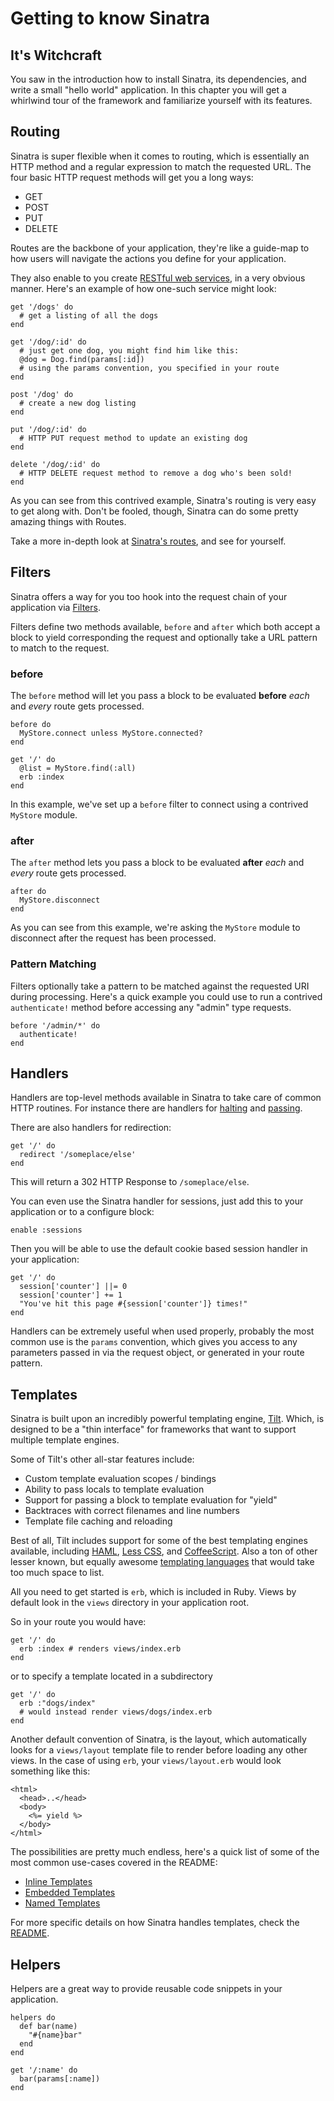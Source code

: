 Getting to know Sinatra
=======================

## It's Witchcraft

You saw in the introduction how to install Sinatra, its dependencies, and
write a small "hello world" application. In this chapter you will get a
whirlwind tour of the framework and familiarize yourself with its features.

## Routing

Sinatra is super flexible when it comes to routing, which is essentially an
HTTP method and a regular expression to match the requested URL. The four basic
HTTP request methods will get you a long ways:

*   GET
*   POST
*   PUT
*   DELETE

Routes are the backbone of your application, they're like a guide-map to how
users will navigate the actions you define for your application.

They also enable to you create [RESTful web services][restful-web-services], in
a very obvious manner. Here's an example of how one-such service might look:

    get '/dogs' do
      # get a listing of all the dogs
    end

    get '/dog/:id' do
      # just get one dog, you might find him like this:
      @dog = Dog.find(params[:id])
      # using the params convention, you specified in your route
    end

    post '/dog' do
      # create a new dog listing
    end

    put '/dog/:id' do
      # HTTP PUT request method to update an existing dog
    end

    delete '/dog/:id' do
      # HTTP DELETE request method to remove a dog who's been sold!
    end

As you can see from this contrived example, Sinatra's routing is very easy to get
along with. Don't be fooled, though, Sinatra can do some pretty amazing things
with Routes.

Take a more in-depth look at [Sinatra's routes][routes], and see for yourself. 

[routes]: http://www.sinatrarb.com/intro#Routes
[restful-web-services]: http://en.wikipedia.org/wiki/Representational_State_Transfer#RESTful_web_services

## Filters

Sinatra offers a way for you too hook into the request chain of your
application via [Filters][filters].

Filters define two methods available, `before` and `after` which both accept a
block to yield corresponding the request and optionally take a URL pattern to
match to the request.

### before

The `before` method will let you pass a block to be evaluated **before** _each_
and _every_ route gets processed.

    before do
      MyStore.connect unless MyStore.connected?
    end

    get '/' do
      @list = MyStore.find(:all)
      erb :index
    end

In this example, we've set up a `before` filter to connect using a contrived
`MyStore` module.

### after

The `after` method lets you pass a block to be evaluated **after** _each_ and
_every_ route gets processed.

    after do
      MyStore.disconnect
    end

As you can see from this example, we're asking the `MyStore` module to
disconnect after the request has been processed.

### Pattern Matching

Filters optionally take a pattern to be matched against the requested URI
during processing. Here's a quick example you could use to run a contrived
`authenticate!` method before accessing any "admin" type requests.

    before '/admin/*' do
      authenticate!
    end

[filters]: http://www.sinatrarb.com/intro#Filters

## Handlers

Handlers are top-level methods available in Sinatra to take care of common HTTP
routines. For instance there are handlers for [halting][halting] and
[passing][passing].

There are also handlers for redirection:

    get '/' do
      redirect '/someplace/else'
    end
    
This will return a 302 HTTP Response to `/someplace/else`.

You can even use the Sinatra handler for sessions, just add this to your
application or to a configure block:

    enable :sessions

Then you will be able to use the default cookie based session handler in your
application:

    get '/' do
      session['counter'] ||= 0
      session['counter'] += 1
      "You've hit this page #{session['counter']} times!" 
    end

Handlers can be extremely useful when used properly, probably the most common
use is the `params` convention, which gives you access to any parameters passed
in via the request object, or generated in your route pattern.

[halting]: http://www.sinatrarb.com/intro#Halting
[passing]: http://www.sinatrarb.com/intro#Passing


## Templates

Sinatra is built upon an incredibly powerful templating engine, [Tilt][tilt].
Which, is designed to be a "thin interface" for frameworks that want to support
multiple template engines.

Some of Tilt's other all-star features include:

*   Custom template evaluation scopes / bindings
*   Ability to pass locals to template evaluation
*   Support for passing a block to template evaluation for "yield"
*   Backtraces with correct filenames and line numbers
*   Template file caching and reloading

Best of all, Tilt includes support for some of the best templating engines
available, including [HAML][haml], [Less CSS][less], and
[CoffeeScript][coffeescript]. Also a ton of other lesser known, but equally
awesome [templating languages][tilt] that would take too much space to list.

All you need to get started is `erb`, which is included in Ruby. Views by
default look in the `views` directory in your application root.

So in your route you would have:

    get '/' do
      erb :index # renders views/index.erb
    end

or to specify a template located in a subdirectory


    get '/' do
      erb :"dogs/index"
      # would instead render views/dogs/index.erb
    end

Another default convention of Sinatra, is the layout, which automatically looks
for a `views/layout` template file to render before loading any other views. In
the case of using `erb`, your `views/layout.erb` would look something like
this:

    <html>
      <head>..</head>
      <body>
        <%= yield %>
      </body>
    </html>

The possibilities are pretty much endless, here's a quick list of some of the
most common use-cases covered in the README:

*   [Inline Templates][inline]
*   [Embedded Templates][embedded]
*   [Named Templates][named]

For more specific details on how Sinatra handles templates, check the [README][templates].

[tilt]: http://github.com/rtomayko/tilt
[haml]: http://haml-lang.com/
[less]: http://lesscss.org/
[coffeescript]: http://coffeescript.org/
[inline]: http://www.sinatrarb.com/intro#Inline%20Templates
[embedded]: http://www.sinatrarb.com/intro#Embedded%20Templates
[named]: http://www.sinatrarb.com/intro#Named%20Templates
[templates]: http://www.sinatrarb.com/intro#Views%20/%20Templates

## Helpers

Helpers are a great way to provide reusable code snippets in your application.

    helpers do
      def bar(name)
        "#{name}bar"
      end
    end
    
    get '/:name' do
      bar(params[:name])
    end


